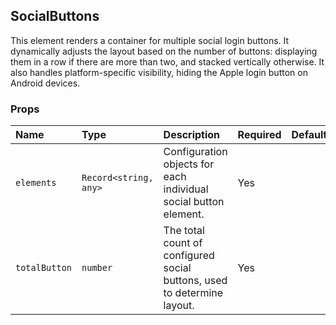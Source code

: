 ## SocialButtons

This element renders a container for multiple social login buttons. It dynamically adjusts the layout based on the number of buttons: displaying them in a row if there are more than two, and stacked vertically otherwise. It also handles platform-specific visibility, hiding the Apple login button on Android devices.

### Props

| Name | Type | Description | Required | Default |
| :--- | :--- | :---------- | :-------- | :------- |
| `elements` | `Record<string, any>` | Configuration objects for each individual social button element. | Yes | |
| `totalButton` | `number` | The total count of configured social buttons, used to determine layout. | Yes | |
